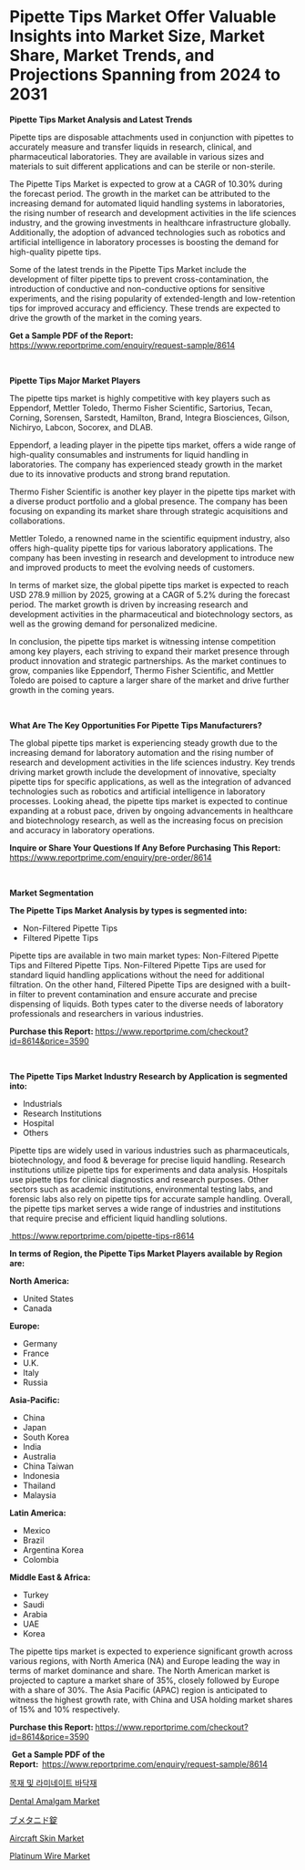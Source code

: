 <p><h1>Pipette Tips Market Offer Valuable Insights into Market Size, Market Share, Market Trends, and Projections Spanning from 2024 to 2031</h1></p><p><strong>Pipette Tips Market Analysis and Latest Trends</strong></p>
<p><p>Pipette tips are disposable attachments used in conjunction with pipettes to accurately measure and transfer liquids in research, clinical, and pharmaceutical laboratories. They are available in various sizes and materials to suit different applications and can be sterile or non-sterile.</p><p>The Pipette Tips Market is expected to grow at a CAGR of 10.30% during the forecast period. The growth in the market can be attributed to the increasing demand for automated liquid handling systems in laboratories, the rising number of research and development activities in the life sciences industry, and the growing investments in healthcare infrastructure globally. Additionally, the adoption of advanced technologies such as robotics and artificial intelligence in laboratory processes is boosting the demand for high-quality pipette tips.</p><p>Some of the latest trends in the Pipette Tips Market include the development of filter pipette tips to prevent cross-contamination, the introduction of conductive and non-conductive options for sensitive experiments, and the rising popularity of extended-length and low-retention tips for improved accuracy and efficiency. These trends are expected to drive the growth of the market in the coming years.</p></p>
<p><strong>Get a Sample PDF of the Report:&nbsp;</strong> <a href="https://www.reportprime.com/enquiry/request-sample/8614">https://www.reportprime.com/enquiry/request-sample/8614</a></p>
<p>&nbsp;</p>
<p><strong>Pipette Tips Major Market Players</strong></p>
<p><p>The pipette tips market is highly competitive with key players such as Eppendorf, Mettler Toledo, Thermo Fisher Scientific, Sartorius, Tecan, Corning, Sorensen, Sarstedt, Hamilton, Brand, Integra Biosciences, Gilson, Nichiryo, Labcon, Socorex, and DLAB.</p><p>Eppendorf, a leading player in the pipette tips market, offers a wide range of high-quality consumables and instruments for liquid handling in laboratories. The company has experienced steady growth in the market due to its innovative products and strong brand reputation.</p><p>Thermo Fisher Scientific is another key player in the pipette tips market with a diverse product portfolio and a global presence. The company has been focusing on expanding its market share through strategic acquisitions and collaborations.</p><p>Mettler Toledo, a renowned name in the scientific equipment industry, also offers high-quality pipette tips for various laboratory applications. The company has been investing in research and development to introduce new and improved products to meet the evolving needs of customers.</p><p>In terms of market size, the global pipette tips market is expected to reach USD 278.9 million by 2025, growing at a CAGR of 5.2% during the forecast period. The market growth is driven by increasing research and development activities in the pharmaceutical and biotechnology sectors, as well as the growing demand for personalized medicine.</p><p>In conclusion, the pipette tips market is witnessing intense competition among key players, each striving to expand their market presence through product innovation and strategic partnerships. As the market continues to grow, companies like Eppendorf, Thermo Fisher Scientific, and Mettler Toledo are poised to capture a larger share of the market and drive further growth in the coming years.</p></p>
<p>&nbsp;</p>
<p><strong>What Are The Key Opportunities For Pipette Tips Manufacturers?</strong></p>
<p><p>The global pipette tips market is experiencing steady growth due to the increasing demand for laboratory automation and the rising number of research and development activities in the life sciences industry. Key trends driving market growth include the development of innovative, specialty pipette tips for specific applications, as well as the integration of advanced technologies such as robotics and artificial intelligence in laboratory processes. Looking ahead, the pipette tips market is expected to continue expanding at a robust pace, driven by ongoing advancements in healthcare and biotechnology research, as well as the increasing focus on precision and accuracy in laboratory operations.</p></p>
<p><strong>Inquire or Share Your Questions If Any Before Purchasing This Report:</strong> <a href="https://www.reportprime.com/enquiry/pre-order/8614">https://www.reportprime.com/enquiry/pre-order/8614</a></p>
<p>&nbsp;</p>
<p><strong>Market Segmentation</strong></p>
<p><strong>The Pipette Tips Market Analysis by types is segmented into:</strong></p>
<p><ul><li>Non-Filtered Pipette Tips</li><li>Filtered Pipette Tips</li></ul></p>
<p><p>Pipette tips are available in two main market types: Non-Filtered Pipette Tips and Filtered Pipette Tips. Non-Filtered Pipette Tips are used for standard liquid handling applications without the need for additional filtration. On the other hand, Filtered Pipette Tips are designed with a built-in filter to prevent contamination and ensure accurate and precise dispensing of liquids. Both types cater to the diverse needs of laboratory professionals and researchers in various industries.</p></p>
<p><strong>Purchase this Report:&nbsp;</strong><a href="https://www.reportprime.com/checkout?id=8614&price=3590">https://www.reportprime.com/checkout?id=8614&price=3590</a></p>
<p>&nbsp;</p>
<p><strong>The Pipette Tips Market Industry Research by Application is segmented into:</strong></p>
<p><ul><li>Industrials</li><li>Research Institutions</li><li>Hospital</li><li>Others</li></ul></p>
<p><p>Pipette tips are widely used in various industries such as pharmaceuticals, biotechnology, and food & beverage for precise liquid handling. Research institutions utilize pipette tips for experiments and data analysis. Hospitals use pipette tips for clinical diagnostics and research purposes. Other sectors such as academic institutions, environmental testing labs, and forensic labs also rely on pipette tips for accurate sample handling. Overall, the pipette tips market serves a wide range of industries and institutions that require precise and efficient liquid handling solutions.</p></p>
<p><a href="https://www.reportprime.com/pipette-tips-r8614">&nbsp;https://www.reportprime.com/pipette-tips-r8614</a></p>
<p><strong>In terms of Region, the Pipette Tips Market Players available by Region are:</strong></p>
<p>
    <p> <strong> North America: </strong>
        <ul>
            <li>United States</li>
            <li>Canada</li>
        </ul>
        </p> 
    <p> <strong> Europe: </strong>
        <ul>
            <li>Germany</li>
            <li>France</li>
            <li>U.K.</li>
            <li>Italy</li>
            <li>Russia</li>
        </ul>
        </p> 
    <p> <strong> Asia-Pacific: </strong>
        <ul>
            <li>China</li>
            <li>Japan</li>
            <li>South Korea</li>
            <li>India</li>
            <li>Australia</li>
            <li>China Taiwan</li>
            <li>Indonesia</li>
            <li>Thailand</li>
            <li>Malaysia</li>
        </ul>
        </p> 
    <p> <strong> Latin America: </strong>
        <ul>
            <li>Mexico</li>
            <li>Brazil</li>
            <li>Argentina Korea</li>
            <li>Colombia</li>
        </ul>
        </p> 
    <p> <strong> Middle East & Africa: </strong>
        <ul>
            <li>Turkey</li>
            <li>Saudi</li>
            <li>Arabia</li>
            <li>UAE</li>
            <li>Korea</li>
        </ul>
    </p>
    </p>
<p><p>The pipette tips market is expected to experience significant growth across various regions, with North America (NA) and Europe leading the way in terms of market dominance and share. The North American market is projected to capture a market share of 35%, closely followed by Europe with a share of 30%. The Asia Pacific (APAC) region is anticipated to witness the highest growth rate, with China and USA holding market shares of 15% and 10% respectively.</p></p>
<p><strong>Purchase this Report: </strong><a href="https://www.reportprime.com/checkout?id=8614&price=3590">https://www.reportprime.com/checkout?id=8614&price=3590</a></p>
<p>&nbsp;<strong>Get a Sample PDF of the Report:&nbsp;&nbsp;</strong><a href="https://www.reportprime.com/enquiry/request-sample/8614">https://www.reportprime.com/enquiry/request-sample/8614</a></p>
<p><strong></strong></p>
<p><p><a href="https://github.com/PercyHagernes9778/Market-Research-Report-List-1/blob/main/233169421051.md">목재 및 라미네이트 바닥재</a></p><p><a href="https://github.com/josesg55/Market-Research-Report-List-2/blob/main/dental-amalgam-market.md">Dental Amalgam Market</a></p><p><a href="https://github.com/xtkhtofdt934839/Market-Research-Report-List-1/blob/main/548183423040.md">ブメタニド錠</a></p><p><a href="https://issuu.com/reportprime-2/docs/aircraft-skin-market-size-2030.pptx">Aircraft Skin Market</a></p><p><a href="https://issuu.com/reportprime-2/docs/platinum-wire-market-size-2030.pptx">Platinum Wire Market</a></p></p>
